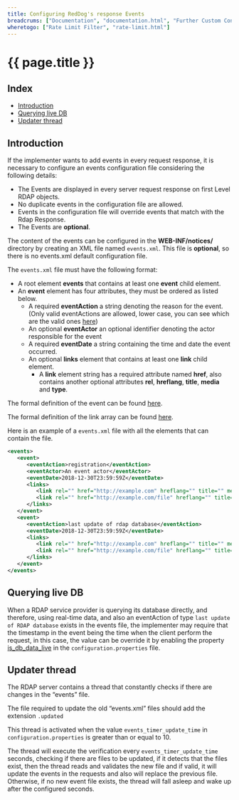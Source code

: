 ```yaml
---
title: Configuring RedDog's response Events
breadcrums: ["Documentation", "documentation.html", "Further Custom Configuration", "documentation.html#further-custom-configuration"]
wheretogo: ["Rate Limit Filter", "rate-limit.html"]
---
```


# {{ page.title }}

## Index

* [Introduction](#introduction)
* [Querying live DB](#querying-live-db)
* [Updater thread](#updater-thread)

## Introduction

If the implementer wants to add events in every request response, it is necessary to configure an events configuration file considering the following details:

* The Events are displayed in every server request response on first Level RDAP objects.
* No duplicate events in the configuration file are allowed.
* Events in the configuration file will override events that match with the Rdap Response.
* The Events are **optional**.

The content of the events can be configured in the **WEB-INF/notices/** directory by creating an XML file named `events.xml`. This file is **optional**, so there is no events.xml default configuration file.

The `events.xml` file must have the following format:

- A root element **events** that contains at least one **event** child element.
- An **event** element has four attributes, they must be ordered as listed below.
	- A required **eventAction** a string denoting the reason for the event. (Only valid eventActions are allowed, lower case, you can see which are the valid ones [here](https://www.iana.org/assignments/rdap-json-values/rdap-json-values.xhtml))
	- An optional **eventActor** an optional identifier denoting the actor responsible for the event
	- A required **eventDate** a string containing the time and date the event occurred.
	- An optional **links** element that contains at least one **link** child element.
		- A **link** element string has a required attribute named **href**, also contains another optional attributes **rel**, **hreflang**, **title**, **media** and **type**.
	
The formal definition of the event can be found [here](https://tools.ietf.org/html/rfc7483#section-4.5 "Events").
	
The formal definition of the link array can be found [here](https://tools.ietf.org/html/rfc7483#section-4.2 "Links").

Here is an example of a `events.xml` file with all the elements that can contain the file.

```xml
<events>
   <event>
      <eventAction>registration</eventAction>
      <eventActor>An event actor</eventActor>
      <eventDate>2018-12-30T23:59:59Z</eventDate>
      <links>
         <link rel="" href="http://example.com" hreflang="" title="" media="" type="">http://example.com</link>
         <link rel="" href="http://example.com/file" hreflang="" title="" media="" type="">http://example.com/file</link>
      </links>
   </event>
   <event>
      <eventAction>last update of rdap database</eventAction>
      <eventDate>2018-12-30T23:59:59Z</eventDate>
      <links>
         <link rel="" href="http://example.com" hreflang="" title="" media="" type="">http://example.com</link>
         <link rel="" href="http://example.com/file" hreflang="" title="" media="" type="">http://example.com/file</link>
      </links>
   </event>
</events>
```

## Querying live DB
When a RDAP service provider is querying its database directly, and therefore, using real-time data, and also
an eventAction of type `last update of RDAP database` exists in the events file, the implementer may require that the timestamp in the event being the time when the client perform the request, in this case, the value can be override it by enabling the property [is_db_data_live](behavior-configuration.html#is_db_data_live) in the `configuration.properties` file. 


## Updater thread
The RDAP server contains a thread that constantly checks if there are changes in the “events” file.

The file required to update the old “events.xml” files should add the extension `.updated`

This thread is activated when the value `events_timer_update_time` in` configuration.properties` is greater than or equal to 10.

The thread will execute the verification every `events_timer_update_time` seconds, checking if there are files to be updated, if it detects that the files exist, then the thread reads and validates the new file and if valid, it will update the events in the requests and also will replace the previous file. Otherwise, if no new event file exists, the thread will fall asleep and wake up after the configured seconds.

